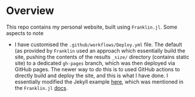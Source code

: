 # Overview

This repo contains my personal website, built using `Franklin.jl`. Some aspects to note

* I have customised the `.github/workflows/Deploy.yml` file. The default (as provided by `Franklin` used an approach which essentially build the site, pushing the contents of the results `_size/` directory (contains static site) to a dedicated `gh-pages` branch, which was then deployed via GitHub pages. The newer way to do this is to used GitHub actions to directly build and deploy the site, and this is what I have done. I essentially modified the Jekyll example [here](https://github.com/actions/starter-workflows/blob/63bb49fa36a7497ddf10213d052f6ba9c8eee853/pages/jekyll.yml), which was mentioned in the `Franklin.jl` [docs](https://franklinjl.org/workflow/deploy/#migrating_to_the_new_github_pages_infrastructure).
